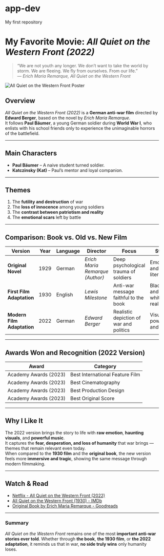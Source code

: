 # app-dev
My first repository

# My Favorite Movie: *All Quiet on the Western Front (2022)*
> “We are not youth any longer. We don’t want to take the world by storm. We are fleeing. We fly from ourselves. From our life.”  
> — *Erich Maria Remarque, All Quiet on the Western Front*

![All Quiet on the Western Front Poster](https://s3.amazonaws.com/static.rogerebert.com/uploads/movie/movie_poster/all-quiet-on-the-western-front-2022/large_all-quiet-on-the-western-front-movie-poster-2022.jpg)

## Overview
*All Quiet on the Western Front (2022)* is a **German anti-war film** directed by **Edward Berger**, based on the novel by *Erich Maria Remarque*.  
It follows **Paul Bäumer**, a young German soldier during **World War I**, who enlists with his school friends only to experience the unimaginable horrors of the battlefield.

---

## Main Characters
- **Paul Bäumer** – A naive student turned soldier.  
- **Katczinsky (Kat)** – Paul’s mentor and loyal companion.

---

## Themes
1. The **futility and destruction** of war  
2. The **loss of innocence** among young soldiers  
3. The **contrast between patriotism and reality**  
4. The **emotional scars** left by battle  

---

## Comparison: Book vs. Old vs. New Film

| Version | Year | Language | Director | Focus | Style |
|----------|------|-----------|-----------|--------|--------|
| **Original Novel** | 1929 | German | *Erich Maria Remarque (Author)* | Deep psychological trauma of soldiers | Emotional and literary |
| **First Film Adaptation** | 1930 | English | *Lewis Milestone* | Anti-war message faithful to the book | Black-and-white realism |
| **Modern Film Adaptation** | 2022 | German | *Edward Berger* | Realistic depiction of war and politics | Visually powerful and dark |

---

## Awards Won and Recognition (2022 Version)
| Award | Category |
|--------|-----------|
| Academy Awards (2023) | Best International Feature Film |
| Academy Awards (2023) | Best Cinematography |
| Academy Awards (2023) | Best Production Design |
| Academy Awards (2023) | Best Original Score |

---

## Why I Like It
The 2022 version brings the story to life with **raw emotion**, **haunting visuals**, and **powerful music**.  
It captures the **fear, desperation, and loss of humanity** that war brings — themes that remain relevant even today.  
When compared to the **1930 film** and the **original book**, the new version feels more **immersive and tragic**, showing the same message through modern filmmaking.

---

## Watch & Read
- [Netflix - All Quiet on the Western Front (2022)](https://www.netflix.com/title/81260280)
- [All Quiet on the Western Front (1930) - IMDb](https://www.imdb.com/title/tt0020629/)  
- [Original Book by Erich Maria Remarque - Goodreads](https://www.gutenberg.org/ebooks/75011)

---

### Summary
*All Quiet on the Western Front* remains one of the most **important anti-war stories ever told**.
Whether through **the book**, **the 1930 film**, or **the 2022 adaptation**, it reminds us that in war, **no side truly wins** only humanity loses.

